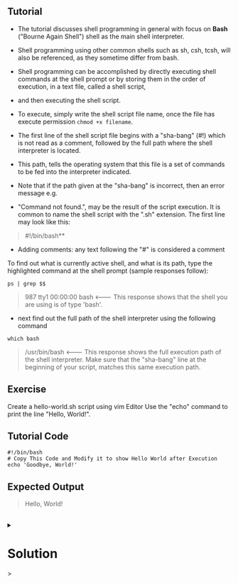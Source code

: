 Tutorial
--------
- The tutorial discusses shell programming in general with focus on **Bash** ("Bourne Again Shell") shell as the main shell interpreter.
- Shell programming using other common shells such as sh, csh, tcsh, will also be referenced, as they sometime differ from bash.

- Shell programming can be accomplished by directly executing shell commands at the shell prompt or by storing them in the order of execution, in a text file, called a shell script,
- and then executing the shell script.
- To execute, simply write the shell script file name, once the file has execute permission ```chmod +x filename```.

- The first line of the shell script file begins with a "sha-bang" (#!) which is not read as a comment, followed by the full path where the shell interpreter is located.
- This path, tells the operating system that this file is a set of commands to be fed into the interpreter indicated.
- Note that if the path given at the "sha-bang" is incorrect, then an error message e.g.
- "Command not found.", may be the result of the script execution. It is common to name the shell script with the ".sh" extension. The first line may look like this:


> #!/bin/bash**

- Adding comments: any text following the "#" is considered a comment

To find out what is currently active shell, and what is its path, type the highlighted command at the shell prompt (sample responses follow):

```
ps | grep $$
```

> 987 tty1      00:00:00 bash  <--- This response shows that the shell you are using is of type 'bash'. 


- next find out the full path of the shell interpreter using the following command

```
which bash
```

> /usr/bin/bash  <--- This response shows the full execution path of the shell interpreter. Make sure that the "sha-bang" line at the beginning of your script, matches this same execution path.


Exercise
-------------
Create a hello-world.sh script using vim Editor
Use the "echo" command to print the line "Hello, World!".

Tutorial Code
-------------
    #!/bin/bash
    # Copy This Code and Modify it to show Hello World after Execution
    echo 'Goodbye, World!'

Expected Output
---------------
> Hello, World!

<br>



<details>
<summary><h1>Solution</h1>></summary>
<ul><li>Create The script using the following command</li></ul>
<pre>vim hello-world.sh</pre>
<ul><li>Copy The Following code into the file you just created</li></ul>
<pre>#!/bin/bash<br># Text to the right of a '#' is treated as a comment - below is the shell command<br>echo 'Hello, World!'</pre>
<ul><li>Modify Goodbye with Hello, than save and exit the file</li></ul>
<ul><li>Make it executable using this Command</li></ul>
<pre>chmod +x hello-world.sh </pre>
<ul><li>Execute it using this command</li></ul>
<pre>./hello-world.sh   </pre>
</details>


